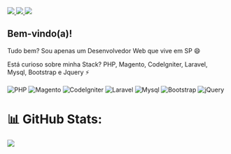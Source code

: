 <div>
    <a target='_blank' href="https://twitter.com/esjunior__">
        <img src="https://img.shields.io/badge/Twitter-1DA1F2?style=for-the-badge&logo=twitter&logoColor=white">
    </a>
    <a target='_blank' href="https://www.linkedin.com/in/esjunior/">
        <img src="https://img.shields.io/badge/LinkedIn-0077B5?style=for-the-badge&logo=linkedin&logoColor=white">
    </a>
    <a target='_blank' href="https://dev.to/esjdev">
        <img src="https://img.shields.io/badge/dev.to-0A0A0A?style=for-the-badge&logo=dev.to&logoColor=white">
    </a>
</div>

## Bem-vindo(a)!

Tudo bem? Sou apenas um Desenvolvedor Web que vive em SP 😄

Está curioso sobre minha Stack? PHP, Magento, CodeIgniter, Laravel, Mysql, Bootstrap e Jquery ⚡
<br><br>
![PHP](https://img.shields.io/badge/php-%23777BB4.svg?style=for-the-badge&logo=php&logoColor=white) ![Magento](https://img.shields.io/badge/Magento-EE672F.svg?style=for-the-badge&logo=Magento&logoColor=white) ![CodeIgniter](https://img.shields.io/badge/CodeIgniter-%23EF4223.svg?style=for-the-badge&logo=codeIgniter&logoColor=white) ![Laravel](https://img.shields.io/badge/laravel-%23FF2D20.svg?style=for-the-badge&logo=laravel&logoColor=white) ![Mysql](https://img.shields.io/badge/MySQL-4479A1.svg?style=for-the-badge&logo=MySQL&logoColor=white) ![Bootstrap](https://img.shields.io/badge/bootstrap-%23563D7C.svg?style=for-the-badge&logo=bootstrap&logoColor=white)
 ![jQuery](https://img.shields.io/badge/jquery-%230769AD.svg?style=for-the-badge&logo=jquery&logoColor=white)

# 📊 GitHub Stats:
![](https://github-readme-stats.vercel.app/api/top-langs/?username=esjdev&theme=dark&hide_border=false&include_all_commits=true&count_private=true&layout=compact)














